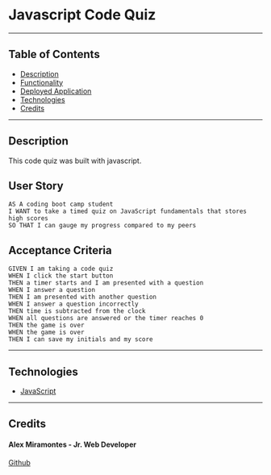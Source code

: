 # Javascript Code Quiz

---

## Table of Contents 

- [Description](#description)
- [Functionality](#functionality)
- [Deployed Application](#deployed-application)
- [Technologies](#technologies)
- [Credits](#credits)

---

## Description

This code quiz was built with javascript.

## User Story

```
AS A coding boot camp student
I WANT to take a timed quiz on JavaScript fundamentals that stores high scores
SO THAT I can gauge my progress compared to my peers
```

## Acceptance Criteria

```
GIVEN I am taking a code quiz
WHEN I click the start button
THEN a timer starts and I am presented with a question
WHEN I answer a question
THEN I am presented with another question
WHEN I answer a question incorrectly
THEN time is subtracted from the clock
WHEN all questions are answered or the timer reaches 0
THEN the game is over
WHEN the game is over
THEN I can save my initials and my score
```

---

## Technologies

- [JavaScript](https://www.javascript.com/)


---


## Credits

#### Alex Miramontes - Jr. Web Developer

[Github](https://github.com/amiramonte)